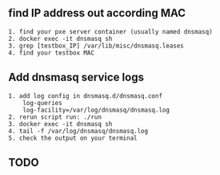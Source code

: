 ## find IP address out according MAC
```
1. find your pxe server container (usually named dnsmasq)
2. docker exec -it dnsmasq sh
3. grep [testbox_IP] /var/lib/misc/dnsmasq.leases
4. find your testbox MAC
```

## Add dnsmasq service logs
```
1. add log config in dnsmasq.d/dnsmasq.conf
	log-queries
	log-facility=/var/log/dnsmasq/dnsmasq.log
2. rerun script run: ./run
3. docker exec -it dnsmasq sh
4. tail -f /var/log/dnsmasq/dnsmasq.log
5. check the output on your terminal
```

## TODO
